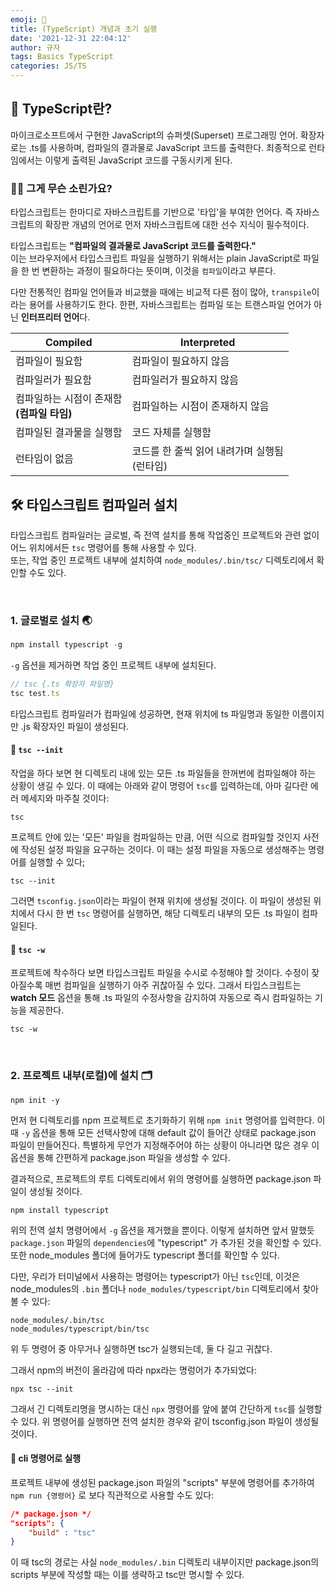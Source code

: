 ```yaml
---
emoji: 🌱
title: (TypeScript) 개념과 초기 실행
date: '2021-12-31 22:04:12'
author: 규자
tags: Basics TypeScript
categories: JS/TS
---
```


## 🤔 TypeScript란?
마이크로소프트에서 구현한 JavaScript의 슈퍼셋(Superset) 프로그래밍 언어. 확장자로는 .ts를 사용하며, 컴파일의 결과물로 JavaScript 코드를 출력한다. 최종적으로 런타임에서는 이렇게 출력된 JavaScript 코드를 구동시키게 된다.

### 🤦‍♀️ 그게 무슨 소린가요?
타입스크립트는 한마디로 자바스크립트를 기반으로 '타입'을 부여한 언어다. 
즉 자바스크립트의 확장판 개념의 언어로 먼저 자바스크립트에 대한 선수 지식이 필수적이다.

타입스크립트는 <strong>"컴파일의 결과물로 JavaScript 코드를 출력한다."</strong><br/>이는 브라우저에서 타입스크립트 파일을 실행하기 위해서는 plain JavaScript로 파일을 한 번 변환하는 과정이 필요하다는 뜻이며, 이것을 `컴파일`이라고 부른다.

다만 전통적인 컴파일 언어들과 비교했을 때에는 비교적 다른 점이 많아, `transpile`이라는 용어를 사용하기도 한다. 한편, 자바스크립트는 컴파일 또는 트랜스파일 언어가 아닌 <strong>인터프리터 언어</strong>다.

Compiled | Interpreted
-- | --
컴파일이 필요함 | 컴파일이 필요하지 않음
컴파일러가 필요함 | 컴파일러가 필요하지 않음
컴파일하는 시점이 존재함<br/><strong>(컴파일 타임)</strong> | 컴파일하는 시점이 존재하지 않음
컴파일된 결과물을 실행함 | 코드 자체를 실행함
런타임이 없음 | 코드를 한 줄씩 읽어 내려가며 실행됨</br>(런타임)


## 🛠 타입스크립트 컴파일러 설치

타입스크립트 컴파일러는 글로벌, 즉 전역 설치를 통해 작업중인 프로젝트와 관련 없이 어느 위치에서든 `tsc` 명령어를 통해 사용할 수 있다. </br>
또는, 작업 중인 프로젝트 내부에 설치하여 `node_modules/.bin/tsc/` 디렉토리에서 확인할 수도 있다.

<br/>

### 1. 글로벌로 설치 🌏

```javascript
npm install typescript -g
```
`-g` 옵션을 제거하면 작업 중인 프로젝트 내부에 설치된다.
```javascript
// tsc {.ts 확장자 파일명}
tsc test.ts
```
타입스크립트 컴파일러가 컴파일에 성공하면, 현재 위치에 ts 파일명과 동일한 이름이지만 .js 확장자인 파일이 생성된다.

#### 📌 `tsc --init`
작업을 하다 보면 현 디렉토리 내에 있는 모든 .ts 파일들을 한꺼번에 컴파일해야 하는 상황이 생길 수 있다. 이 때에는 아래와 같이 명령어 `tsc`를 입력하는데, 아마 길다란 에러 메세지와 마주칠 것이다:
```
tsc
```
프로젝트 안에 있는 '모든' 파일을 컴파일하는 만큼, 어떤 식으로 컴파일할 것인지 사전에 작성된 설정 파일을 요구하는 것이다. 이 때는 설정 파일을 자동으로 생성해주는 명령어를 실행할 수 있다;
```
tsc --init
```
그러면 `tsconfig.json`이라는 파일이 현재 위치에 생성될 것이다. 이 파일이 생성된 위치에서 다시 한 번 `tsc` 명령어를 실행하면, 해당 디렉토리 내부의 모든 .ts 파일이 컴파일된다.

#### 📌 `tsc -w`
프로젝트에 착수하다 보면 타입스크립트 파일을 수시로 수정해야 할 것이다. 수정이 잦아질수록 매번 컴파일을 실행하기 아주 귀찮아질 수 있다. 그래서 타입스크립트는 <strong>watch 모드</strong> 옵션을 통해 .ts 파일의 수정사항을 감지하여 자동으로 즉시 컴파일하는 기능을 제공한다.
```
tsc -w
```

<br/>

### 2. 프로젝트 내부(로컬)에 설치 🗂
```
npm init -y
```
먼저 현 디렉토리를 npm 프로젝트로 초기화하기 위해 `npm init` 명령어를 입력한다. 이 때 `-y` 옵션을 통해 모든 선택사항에 대해 default 값이 들어간 상태로 package.json 파일이 만들어진다. 특별하게 무언가 지정해주어야 하는 상황이 아니라면 많은 경우 이 옵션을 통해 간편하게 package.json 파일을 생성할 수 있다. 

결과적으로, 프로젝트의 루트 디렉토리에서 위의 명령어를 실행하면 package.json 파일이 생성될 것이다.
```
npm install typescript
```
위의 전역 설치 명령어에서 `-g` 옵션을 제거했을 뿐이다. 이렇게 설치하면 앞서 말했듯 `package.json` 파일의 `dependencies`에 "typescript" 가 추가된 것을 확인할 수 있다. 또한 node_modules 폴더에 들어가도 typescript 폴더를 확인할 수 있다.

다만, 우리가 터미널에서 사용하는 명령어는 typescript가 아닌 `tsc`인데, 이것은 node_modules의 `.bin` 폴더나 `node_modules/typescript/bin` 디렉토리에서 찾아볼 수 있다:
```
node_modules/.bin/tsc
node_modules/typescript/bin/tsc
```
위 두 명령어 중 아무거나 실행하면 tsc가 실행되는데, 둘 다 길고 귀찮다.

그래서 npm의 버전이 올라감에 따라 npx라는 명렁어가 추가되었다:
```
npx tsc --init
```
그래서 긴 디렉토리명을 명시하는 대신 `npx` 명령어를 앞에 붙여 간단하게 `tsc`를 실행할 수 있다. 위 명령어를 실행하면 전역 설치한 경우와 같이 tsconfig.json 파일이 생성될 것이다.

#### 📌 cli 명령어로 실행
프로젝트 내부에 생성된 package.json 파일의 "scripts" 부분에 명령어를 추가하여 `npm run {명령어}` 로 보다 직관적으로 사용할 수도 있다:
```json
/* package.json */
"scripts": {
    "build" : "tsc"
}
```
이 때 tsc의 경로는 사실 `node_modules/.bin` 디렉토리 내부이지만 package.json의 scripts 부분에 작성할 때는 이를 생략하고 tsc만 명시할 수 있다.
